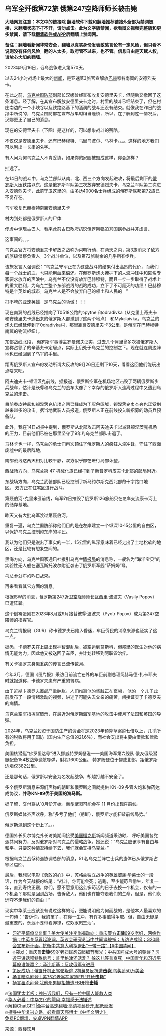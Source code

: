  <!-- 面包屑导航 --> <h2>乌军全歼俄第72旅 俄第247空降师师长被击毙</h2> <p class="notice"><b>大陆网友注意：本文中的链接除 <a href="https://github.com/bannedbook/fanqiang" >翻墙</a>软件下载和<a href="https://github.com/killgcd/justmysocks/blob/master/README.md">翻墙推荐</a>链接外全部为禁网链接，未翻墙状态下打不开，请勿点击。此为文字版禁闻，欲看图文视频完整版和更多禁闻，请下载<a href="https://github.com/bannedbook/fanqiang">翻墙软件或APP</a>后翻墙上禁闻网。</p><p>备注：翻墙看新闻非常安全，翻墙以真实身份发表敏感言论有一定风险，但只看不说则没有任何风险，翻的人太多，政府管不过来，也不管。信息自由是天赋人权，请放心大胆的翻墙。</b></p>  <div class="entry"> <p>2023年9月16日，俄乌战争进入第570天。</p> <p>过去24小时战场上最大的<span class='wp_keywordlink_affiliate'><a href="https://www.bannedbook.org/" title="新闻">新闻</a></span>，是亚速第3旅官宣解放<a href="https://www.bannedbook.org/bnews/tag/%e5%b7%b4%e8%b5%ab/" class="st_tag internal_tag" rel="tag" title="标签 巴赫 下的日志">巴赫</a>穆特南翼的安德烈夫卡。</p> <p>在此之前，<a href="https://www.bannedbook.org/bnews/tag/%e4%b9%8c%e5%85%8b%e5%85%b0/" class="st_tag internal_tag" rel="tag" title="标签 乌克兰 下的日志">乌克兰</a><a href="https://www.bannedbook.org/bnews/tag/%E5%9B%BD%E9%98%B2%E9%83%A8/" class="st_tag internal_tag" rel="tag" title="标签 国防部 下的日志">国防部</a>副部长汉娜曾经宣布收复安德里夫卡，但随后又撤回了这条消息。经了解，在其宣布解放安德里夫卡之时，村里的战斗已经结束了，但在村庄南边的一个小峡谷以及铁路路基下的涵洞的战斗还没有结束。就像我在昨日的战报中所说的，乌克兰国防部在宣布战果时相当谨慎，所以，在了解到这一情况后，汉娜更正了自己的消息。</p> <p>现在的安德里夫卡（下图）是这样的，可以想象战斗的残酷。</p> <p>不仅仅是安德里夫卡，还有巴赫穆特、马里乌波尔、马林卡。。。。这样的地方我们可以列出一长串的名字。</p> <p>有人问为何乌克兰人不肯妥协，如果你的家园被毁成这样，你会怎样？</p> <p>扯远了。</p> <p>在14日的战斗中，乌克兰部队从南、北、西三个方向发起进攻，将最后剩下的<a href="https://www.bannedbook.org/bnews/tag/%e4%bf%84%e7%bd%97%e6%96%af/" class="st_tag internal_tag" rel="tag" title="标签 俄罗斯 下的日志">俄罗斯</a>人压铁路以东。这是俄罗斯军队第三次放弃安德烈夫卡，乌克兰军队第二次进入安德烈夫卡，此前守卫这里的，由多达4000名士兵组成的俄罗斯联邦第72旅已不复存在。</p> <p>乌军收复巴赫穆特南翼安德里夫卡</p> <p>村内到处都是俄罗斯人的尸体</p> <p>俘虏中惊现古巴人，看来此前古巴政府抗议俄罗斯强迫其国民参战并非虚言。</p> <p>这事闹的。。。</p> <p>乌克兰官方将安德里夫卡解放之战称为闪电行动，在两天之内，第3旅消灭了敌方的旅级侦察负责人，3个战斗单位，以及第72旅剩余的几乎所有步兵。</p> <p>该旅发言人强调说：“乌克兰守军正在为这些战斗的结果付出高昂的代价，而我们每一个战士的血，也只能用血来偿还。在俄罗斯炮火掩护下的人浪冲锋中和匿名专家要求放弃的声浪中，乌克兰不仅没有放弃巴赫穆特，而且一步一步取得了战术上的重大胜利，为乌克兰整个东部战线的战略成功，立下了不可磨灭的功绩！巴赫穆特是个英雄的城市，乌克兰人是不会放弃自己的领土和人民的！”</p> <p>打不垮的亚速英雄，是乌克兰的骄傲！！！</p> <p>现在南翼的战线已经推向了T0518公路的opytne 和odradivka（从克里士奇夫卡和安德里夫卡逃出来的俄罗斯人都撤到了这两个地点） 和Mykolaivka。乌克兰的炮火已经延伸到了Odradivka村，那里距离安德里夫卡3公里，是俄军在巴赫穆特南翼的物流枢纽）。</p> <p>东部战线北段， 俄罗斯军事博主罗曼诺夫证实，过去几个月里曾多次被俄罗斯人宣称占领了的辛基夫卡定居点，实际上仍处于乌克兰的控制之下。现在就连周边阵地也已经回到了乌军的手里。</p> <p>距离俄罗斯人宣布的发动所谓大反攻的9月26日还剩下10天，看看这回他们能玩出点啥来吧。</p> <p>阿夫迪夫卡-顿涅茨克前线，据报道，俄罗斯空军在机场地区击毁了两辆俄罗斯步兵战车，估计是长得和乌克兰的战车太像了？幸存的俄罗斯人逃离过程中又遭到乌克兰的炮击。</p> <p>目前奥皮特尼和顿涅茨克机场之间已经成为了灰色区域，顿涅茨克市本身也正受到越来越多的攻击。据当地武装人员报道，俄罗斯人正在前线投入新招募的动员兵预备队。</p> <p>此外，我在14日战报中提到，俄罗斯从北部攻击阿夫迪夫卡以减轻顿涅茨克机场的压力，目前他们已被在那里坚守了9年的乌克兰部队击退了。</p> <p>马林卡也一样，乌克兰的勇士们再次顶住了俄罗斯人的疯狂人浪冲锋，守住了西面废墟中的最后阵地。</p> <p>南部战线这两天相对比较平静，双方似乎都在进行局部休整。</p> <p>西战场方向，乌克兰第 47 机械化旅已经打到了新普罗科皮夫卡北部的邮局附近。</p> <p>东战场方向，乌克兰武装部队已经控制了新马约尔斯克西北部的十字路口地区。&nbsp;双方正在住宅区进行战斗。</p> <p>第聂伯河-克里米亚前线，乌军昨日摧毁了俄罗斯126旅船只在左岸支流康卡河上的储存基地。</p>  <p>昨天又有大批乌军渡过第聂伯河。</p> <p>重复一遍，乌克兰国防部称他们目的是在左岸建立一个纵深10-15公里的自由区，以保护乌克兰控制的东岸的平民。</p> <p>我认为他们只是说出了事实的一半，15公里的纵深意味着已经走出了土地松软的地区，还是比较有想象空间的。</p> <p>黑海方向，乌克兰国家通讯社援引乌克兰<a href="https://www.bannedbook.org/bnews/tag/%E6%83%85%E6%8A%A5%E5%B1%80/" class="st_tag internal_tag" rel="tag" title="标签 情报局 下的日志">情报局</a>的消息称，一艘名为“海洋宝贝”的实验性无人船在塞瓦斯托波尔附近袭击了俄罗斯军舰“萨姆姆”号。</p> <p>乌总参公布的昨日战果。</p> <p>再来看看其它方面的消息。</p> <p>根据ISW的消息，俄罗斯第247近卫<a href="https://www.bannedbook.org/bnews/tag/%E7%A9%BA%E9%99%8D/" class="st_tag internal_tag" rel="tag" title="标签 空降 下的日志">空降</a>师师长瓦西里·波波夫（Vasily Popov）已遭阵斩。</p> <p>这个倒霉蛋刚在2023年8月或9月接替彼得·波波夫（Pyotr Popov）成为第247空降师的指挥官。</p> <p>乌克兰情报局（GUR）称卡德罗夫已陷入昏迷，车臣侨民的消息来源也证实了这一点。</p> <p>据悉，卡德罗夫在上周出现神智混乱后，被空运到莫斯科，但那里的医生对他的病情无能为力，因此他又被送回了车臣，并计划转移到阿联酋治疗。</p> <p>有关卡德罗夫身患重病的传言已流传数月。</p> <p>今年3月，德国《图片报》采访目前流亡在外的车臣前副总理阿赫马德-扎卡耶夫时就报道称，卡德罗夫患有严重的肾病。</p> <p>由于近期卡德罗夫面部严重肿胀，人们推测他的肾脏正在衰竭， 他的一个儿子此前发布了一段情绪激动的视频，讲述了可能失去父亲的痛苦，间接证实了卡德罗夫的病情。</p>  <p>乌克兰空军指挥官暗示，在最近对俄罗斯海军基地的攻击中使用了法国和英国的导弹。</p> <p>2024年，乌克兰投资于国防生产的资金将是2023年预算草案的七倍以上，几乎所有的税收将用于国防（国内生产总值的21.6%），而社会支出将主要由借款和赠款负担。</p> <p>美国核潜艇“佛罗里达号”进入挪威特罗姆瑟港——美国海军第六舰队 俄亥俄级潜艇配备154枚战斧巡航导弹，射程1600公里。&nbsp;特罗姆瑟位于挪威北部，距俄罗斯边境仅382公里。</p> <p>还是那句话，俄罗斯以安全为名发起战争，却越打越不安全了。</p> <p>多个俄罗斯消息来源们声称的朝鲜和俄罗斯之间就提供 KN-09 多管火炮和弹药达成协议，<strong>并称KN-09优于美国的海马斯。</strong></p> <p>据了解，交付将从10月份开始。新型武器可能会在 11 月份出现在前线。</p> <p>俄罗斯媒体齐声欢呼，称“多亏了他们（朝鲜），俄罗斯才能扭转前线局势。”</p> <p>俄罗斯混到这个份上了。。。</p> <p>德国外长贝尔博克外长访美期间接受<a href="https://www.bannedbook.org/bnews/tag/%E7%BE%8E%E5%9B%BD%E7%A6%8F%E5%85%8B%E6%96%AF/" class="st_tag internal_tag" rel="tag" title="标签 美国福克斯 下的日志">美国福克斯</a>新闻频道采访时， 呼吁美国各党派共同努力，反对俄罗斯对乌克兰的侵略战争。她还说：“乌克兰应该享有自由与和平。只要这种情况持续下去，我们就会支持乌克兰。”</p> <p>根据乌克兰战俘待遇协调总部的消息，51 名乌克兰阵亡士兵的遗体已从俄罗斯占领区运回。</p> <p>最后，我想以电影《勇敢的心》中，苏格兰独立战争的英雄威廉·<a href="https://www.bannedbook.org/bnews/tag/%e5%8d%8e%e8%8e%b1%e5%a3%ab/" class="st_tag internal_tag" rel="tag" title="标签 华莱士 下的日志">华莱士</a>的一段话，作为今天战报的结尾：“战斗，你可能会死；逃跑，至少能苟且偷生，年复一年，直到寿终正寝。你们，愿不愿意用这么多苟活的日子去换一个机会，仅有的一个机会？那就是回到战场，告诉敌人，他们也许能夺走我们的生命，但是，他们永远夺不走我们的自由！”</p> <p>现实中华莱士应该没有说过这样的话，更能说明他为何而战的，是他本人最喜欢的一句诗：“告诉你，我的孩子，在你一生中，有许多事值得争取。但，自由无疑是最重要的。永远不要带着脚镣，过奴隶的生活”。</p> <!--<div id="taboola-mid-1"></div>--><ul class='op-related-articles' title='相关阅读'> <li><a href='https://www.bannedbook.org/bnews/bannedvideo/20230912/1932295.html' target='_blank'>习近平幕僚又出事？美大使关注李尚福动向；重庆警方<b>击毙</b>69岁老妇，网络炸锅；中英关系再起波澜，英议会研究员当中共间谍被捕；专访许成钢；G20峰会宣布新计画，抗衡中共意大利拟退出“一带一路”【#中国禁闻】</a></li> <li><a href='https://www.bannedbook.org/bnews/sohnews/20230911/1932221.html' target='_blank'>🔥突发：重庆警<b>击毙</b>69岁老妇民怨四起细节曝光；中共国将成大号的朝鲜？习近平讲话释特殊信号；普里格津还活着？ 躲这儿等普京死；中国青年和习近平幕僚谁能赢？；泽连斯基：反攻俄军有进展</a></li> <li><a href='https://www.bannedbook.org/bnews/worldnews/20230825/1925035.html' target='_blank'>策反成功！俄直升机正驾驶叛逃 2机组员反抗遭<b>击毙</b> 乌奖励50万美金</a></li> <li><a href='https://www.bannedbook.org/bnews/cnnews/20230810/1918581.html' target='_blank'>扬言暗杀拜登！美75岁老翁在家遭FBI“开枪<b>击毙</b>”</a></li> <li><a href='https://www.bannedbook.org/bnews/cnnews/20230810/1918570.html' target='_blank'>扬言狙杀拜登 犹他州男疑拒捕遭FBI开枪<b>击毙</b></a></li> </ul> <p class="texttj"> 🔥<a href="https://www.bannedbook.org/bnews/ssgc/20230219/1850782.html" target="_blank">法国犹太老板：神告诉我们，只有一位中国人能救人类</a><br/> 🔥<a href="https://www.bannedbook.org/bnews/comments/20220220/1694796.html" target="_blank">华人必看：中华文化的飓风 幸福感无法描述</a><br/> 🔥<a href="https://github.com/bannedbook/fanqiang/wiki/V2ray%E6%9C%BA%E5%9C%BA" target="_blank">解锁ChatGPT|全平台高速翻墙:高清视频秒开,超低延迟</a><br/> 🔥<a href="https://www.bannedbook.org/bnews/comments/20220808/1768773.html" target="_blank">探寻中华复兴之路，必看章天亮博士《中华文明史》</a><br/> <a href="https://github.com/bannedbook/fanqiang/wiki/%E7%A6%81%E9%97%BB%E7%BD%91%E5%AE%89%E5%8D%93%E7%BF%BB%E5%A2%99%E6%96%B0%E9%97%BBAPP" target="_blank">免费PC翻墙、安卓VPN翻墙APP</a><br/> </p> <p class="src-info">来源：西楼饮月 </p><a name='sharetosocial'></a> <div style="margin-bottom:5px;padding-bottom:5px;clear:both"> <div id="archive-pix-1" class="banner-ads"> <!-- AuctionX Display platform tag START --> <div id="27602x728x90x621x_ADSLOT1" clicktrack="%%CLICK_URL_ESC%%"></div>  <!-- AuctionX Display platform tag END --> </div> <div id="archive-pix-2" class="banner-ads"> <!-- AuctionX Display platform tag START --> <div id="27556x300x250x621x_ADSLOT1" clicktrack="%%CLICK_URL_ESC%%" style="margin:0 auto;text-align:center"></div>  <!-- AuctionX Display platform tag END --> </div> </div>  <div id="archive-pix-1" class="banner-ads"> <!-- AuctionX Display platform tag START --> <div id="27603x728x90x621x_ADSLOT1" clicktrack="%%CLICK_URL_ESC%%"></div>  <!-- AuctionX Display platform tag END --> </div> </div><!--END ENTRY--> 